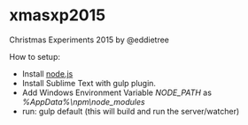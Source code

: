 # xmasxp2015
Christmas Experiments 2015 by @eddietree

How to setup:

+ Install [node.js](https://nodejs.org/en/download/)
+ Install Sublime Text with gulp plugin.
+ Add Windows Environment Variable *NODE_PATH* as *%AppData%\npm\node_modules*
+ run: gulp default (this will build and run the server/watcher)
